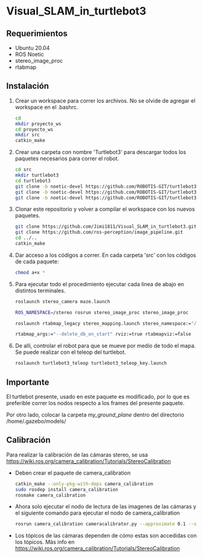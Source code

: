 # Visual_SLAM_in_turtlebot3

## Requerimientos
- Ubuntu 20.04
- ROS Noetic
- stereo_image_proc
- rtabmap

## Instalación

1. Crear un workspace para correr los archivos. No se olvide de agregar el workspace en el .bashrc.
   
   ```bash
   cd
   mkdir proyecto_ws
   cd proyecto_ws
   mkdir src
   catkin_make
   ```

2. Crear una carpeta con nombre 'Turtlebot3' para descargar todos los paquetes necesarios para correr el robot.

    ```bash
    cd src
    mkdir turtlebot3
    cd turtlebot3
    git clone -b noetic-devel https://github.com/ROBOTIS-GIT/turtlebot3.git
    git clone -b noetic-devel https://github.com/ROBOTIS-GIT/turtlebot3_msgs.git
    git clone -b noetic-devel https://github.com/ROBOTIS-GIT/turtlebot3_simulations.git
    ```

3. Clonar este repositorio y volver a compilar el workspace con los nuevos paquetes.
   ```bash
   git clone https://github.com/Jimi1811/Visual_SLAM_in_turtlebot3.git
   git clone https://github.com/ros-perception/image_pipeline.git
   cd ../..
   catkin_make
   ```
   
4. Dar acceso a los códigos a correr. En cada carpeta 'src' con los códigos de cada paquete:
   ```bash
   chmod a+x *
   ``` 

5. Para ejecutar todo el procedimiento ejecutar cada línea de abajo en distintos terminales.

   ```bash
   roslaunch stereo_camera maze.launch
   ``` 

   ```bash
   ROS_NAMESPACE=/stereo rosrun stereo_image_proc stereo_image_proc
   ``` 

   ```bash
   roslaunch rtabmap_legacy stereo_mapping.launch stereo_namespace:="/stereo" 
   ``` 
   
   ```bash
   rtabmap_args:="--delete_db_on_start" rviz:=true rtabmapviz:=false
   ``` 

6. De allí, controlar el robot para que se mueve por medio de todo el mapa. Se puede realizar con el teleop del turtlebot.
   ```bash
   roslaunch turtlebot3_teleop turtlebot3_teleop_key.launch
   ```

## Importante

El turtlebot presente, usado en este paquete es modificado, por lo que es preferible correr los nodos respecto a los frames del presente paquete.

Por otro lado, colocar la carpeta _my_ground_plane_ dentro del directorio /home/.gazebo/models/


## Calibración
Para realizar la calibración de las cámaras stereo, se usa https://wiki.ros.org/camera_calibration/Tutorials/StereoCalibration
- Deben crear el paquete de camera_calibration
   ```bash
   catkin_make --only-pkg-with-deps camera_calibration
   sudo rosdep install camera_calibration
   rosmake camera_calibration
   ```

- Ahora solo ejecutar el nodo de lectura de las imagenes de las cámaras y el siguiente comando para ejecutar el nodo de camera_calibration

   ```bash
   rosrun camera_calibration cameracalibrator.py --approximate 0.1 --size 8x6 --square 0.108 right:=/my_stereo/right/image_raw left:=/my_stereo/left/image_raw right_camera:=/my_stereo/right left_camera:=/my_stereo/left
   ```
- Los tópicos de las cámaras dependen de cómo estas son accedidas con los tópicos. Más info en https://wiki.ros.org/camera_calibration/Tutorials/StereoCalibration
